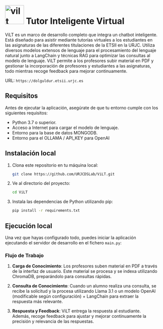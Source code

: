 # <img width="62" alt="vilt" src="https://github.com/user-attachments/assets/010d608f-830b-4aeb-9a60-c96ca7cc89e8" /> Tutor Inteligente Virtual </br>

ViLT es un marco de desarrollo completo que integra un chatbot inteligente. Está diseñado para asistir mediante tutorías virtuales a los estudiantes en las asignaturas de las diferentes titulaciones de la ETSII en la URJC. Utiliza diversos modelos extensos de lenguaje para el procesamiento del lenguaje natural junto a LangChain y técnicas RAG para optimizar las consultas al modelo de lenguaje. ViLT permite a los profesores subir material en PDF y gestionar la incorporación de profesores y estudiantes a las asignaturas, todo mientras recoge feedback para mejorar continuamente.

URL: `https://dolguldur.etsii.urjc.es`

## Requisitos

Antes de ejecutar la aplicación, asegúrate de que tu entorno cumple con los siguientes requisitos:

- Python 3.7 o superior.
- Acceso a Internet para cargar el modelo de lenguaje.
- Entorno para la base de datos MONGODB.
- Entorno para el OLLAMA / API_KEY para OpenAI

## Instalación local

1. Clona este repositorio en tu máquina local:

   ```bash
   git clone https://github.com/URJCDSLab/ViLT.git
   ```

2. Ve al directorio del proyecto:

   ```bash
   cd ViLT
   ```

3. Instala las dependencias de Python utilizando pip:

   ```bash
   pip install -r requirements.txt
   ```

## Ejecución local

Una vez que hayas configurado todo, puedes iniciar la aplicación ejecutando el servidor de desarrollo en el fichero `main.py`:

### Flujo de Trabajo

1. **Carga de Conocimiento**: Los profesores suben material en PDF a través de la interfaz de usuario. Este material se procesa y se indexa utilizando ChromaDB, preparándolo para consultas rápidas.
   
2. **Consulta de Conocimiento**: Cuando un alumno realiza una consulta, se recibe la solicitud y la procesa utilizando Llama 3.1 o un modelo OpenAI (modificable según configuración) + LangChain para extraer la respuesta más relevante.
   
3. **Respuesta y Feedback**: ViLT entrega la respuesta al estudiante. Además, recoge feedback para ajustar y mejorar continuamente la precisión y relevancia de las respuestas.





